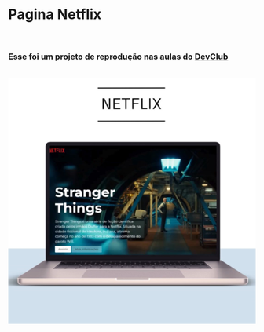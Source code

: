 <h1>Pagina Netflix</h1>
<br>
<h3>Esse foi um projeto de reprodução nas aulas do <a  href="http://rodolfomori.com.br/devclub">DevClub</a> </h3>
<br>

<img src="https://github.com/PatriciaOp/Netflix2/blob/main/img/Captura%20de%20tela%202024-11-14%20161959.png?raw=true"/>
